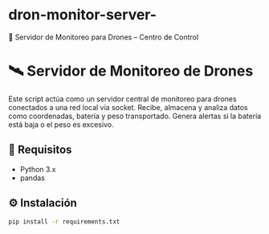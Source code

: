 # dron-monitor-server-
📡 Servidor de Monitoreo para Drones – Centro de Control
# 🛰️ Servidor de Monitoreo de Drones

Este script actúa como un servidor central de monitoreo para drones conectados a una red local vía socket. Recibe, almacena y analiza datos como coordenadas, batería y peso transportado. Genera alertas si la batería está baja o el peso es excesivo.

## 🚀 Requisitos
- Python 3.x
- pandas

## ⚙️ Instalación
```bash
pip install -r requirements.txt
